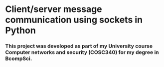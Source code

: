 # Client/server message communication using sockets in Python

### This project was developed as part of my University course Computer networks and security (COSC340) for my degree in BcompSci.

